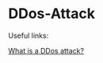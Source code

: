# DDos-Attack

Useful links:

[What is a DDos attack?](https://www.microsoft.com/en-us/security/business/security-101/what-is-a-ddos-attack)
